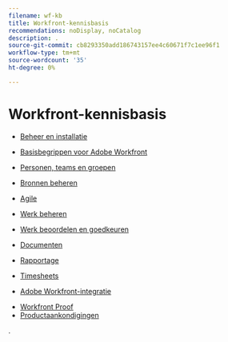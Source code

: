 ```yaml
---
filename: wf-kb
title: Workfront-kennisbasis
recommendations: noDisplay, noCatalog
description: .
source-git-commit: cb8293350add186743157ee4c60671f7c1ee96f1
workflow-type: tm+mt
source-wordcount: '35'
ht-degree: 0%

---
```



# Workfront-kennisbasis

* [Beheer en installatie](administration-and-setup/administration-and-setup.md)
* [Basisbegrippen voor Adobe Workfront](workfront-basics/workfront-basics.md)
* [Personen, teams en groepen](people-teams-and-groups/people-teams-and-groups.md)
* [Bronnen beheren](resource-mgmt/manage-resources.md)
* [Agile](agile/agile.md)
* [Werk beheren](manage-work/manage-work.md)
* [Werk beoordelen en goedkeuren](review-and-approve-work/review-and-approve-work.md)
* [Documenten](documents/documents-overview.md)
* [Rapportage](reports-and-dashboards/reports-and-dashboards-overview.md)

  <!--
  <li data-mc-conditions="QuicksilverOrClassic.Draft mode">Enhanced analytics</li>
  -->

* [Timesheets](timesheets/timesheets-all.md)
* [Adobe Workfront-integratie](workfront-integrations-and-apps/workfront-integrations.md)
<!--* [Adobe Workfront API](wf-api/workfront-api.md) -->
* [Workfront Proof](workfront-proof/workfront-proof.md)
* [Productaankondigingen](product-announcements/product-announcements.md)

.
